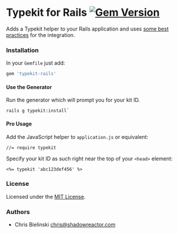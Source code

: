 # Typekit for Rails [![Gem Version](http://img.shields.io/gem/v/typekit-rails.svg)](https://rubygems.org/gems/typekit-rails)

Adds a Typekit helper to your Rails application and uses [some best practices](http://www.hagenburger.net/BLOG/A-Better-Typekit-Integration.html) for the integration.

### Installation

In your `Gemfile` just add:

```ruby
gem 'typekit-rails'
```

#### Use the Generator

Run the generator which will prompt you for your kit ID.

```
rails g typekit:install`
```

#### Pro Usage

Add the JavaScript helper to `application.js` or equivalent:

```
//= require typekit
```

Specify your kit ID as such right near the top of your `<head>` element:

```
<%= typekit 'abc123def456' %>
```

### License

Licensed under the [MIT License](http://opensource.org/licenses/mit-license.html).

### Authors

* Chris Bielinski <chris@shadowreactor.com>
